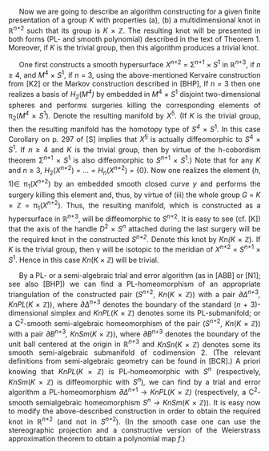 <p class=MsoBodyText style='margin-bottom:3.0pt;text-align:justify;text-justify:
inter-ideograph;text-indent:16.0pt;line-height:12.75pt;mso-line-height-rule:
exactly'><span>Now we are going to describe an algorithm
constructing for a given finite presentation</span> <span>of
a group <i>K</i> with properties (a), (b) a
multidimensional knot in &#8477;<i><sup>n</sup></i><sup>+2
</sup>such that its group is <i>K</i> × &#8484;. The
resulting knot will be presented in both forms (PL- and smooth polynomial)
described in the text of Theorem 1. Moreover, if <i>K </i>is the trivial group, then this algorithm produces
a trivial knot.</span></p>

<p class=MsoBodyText style='margin-bottom:3.0pt;text-align:justify;text-justify:
inter-ideograph;text-indent:16.0pt;line-height:12.75pt;mso-line-height-rule:
exactly'><span>One first constructs a smooth hypersurface <i>X<sup>n</sup></i><sup>+2</sup> = Σ<i><sup>n</sup></i><sup>+1</sup> × <i>S</i><sup>1</sup> in &#8477;<i><sup>n</sup></i><sup>+3</sup>,
if <i>n</i> ≥ 4, and <i>M</i><sup>4</sup> × <i>S</i><sup>1</sup>,
if <i>n</i> = 3, using the above-mentioned <span>Kervaire</span> construction from [K2] or the Markov construction
described in [BHP], If <i>n</i> = 3 then one
realizes a basis of <i>H<sub>2</sub></i>(<i>M<sup>4</sup>)</i> by embedded in <i>M</i><sup>4</sup> × <i>S</i><sup>1</sup>
disjoint two-dimensional spheres and performs surgeries killing the
corresponding elements of π<sub>2</sub>(<i>M<sup>4</sup>
</i>×<i> S</i><sup>1</sup>)<i>.</i> Denote the resulting manifold by <i>X</i><sup>5</sup><i>.</i>
(If <i>K</i> is the trivial group, then the
resulting manifold has the <span>homotopy</span> type of <i>S<sup>4</sup> </i>×<i> S</i><sup>1</sup><i>.</i> In this case Corollary on p. 297 of [S] implies
that <i>X</i><sup>5 </sup>is <span>actually
diffeomorphic</span> to <i>S</i><sup>4</sup><i> </i>×<i> S</i><sup>1</sup><i>.</i> If <i>n</i> ≥ 4 and
<i>K</i> is the trivial group, then by virtue
of the h-cobordism theorem Σ<i><sup>n</sup></i><sup>+1</sup>
× <i>S</i><sup><span
style='mso-bidi-font-style:italic'>1</span></sup> is also diffeomorphic to <i>S<sup>n</sup></i><sup>+1</sup> × <i>S</i><sup>1</sup><i>.</i>)<i> </i>Note that for any <i>K</i>
and <i>n</i> ≥ 3, <i>H</i><sub>2</sub>(<i>X<sup>n+</sup></i><sup>2</sup>)<i> = … = <span><span>H<sub>n</sub></span></span></i><span
class=GramE>(</span><i>X<sup>n+</sup></i><sup>2</sup>)<i> =</i> {0}. Now one realizes the element (<i>h</i>, <span>1)<span style='font-family:"Segoe UI Symbol",sans-serif;
mso-fareast-font-family:"Segoe UI Symbol";mso-bidi-font-family:"Segoe UI Symbol"'>∈</span></span>
π<sub>1</sub>(<i>X<sup>n</sup></i><sup>+2</sup>)
by an embedded smooth closed curve <i>y</i> and
performs the surgery killing this element and, thus, by virtue of (iii) the
whole group <i>G</i> = <i>K</i> × &#8484; = π<sub>1</sub>(<i>X<sup>n</sup></i><sup>+2</sup>). Thus, the resulting
manifold, which is constructed as a hypersurface in &#8477;<i><sup>n</sup></i><sup>+3</sup>, will be diffeomorphic to <i>S<sup>n</sup></i><sup>+2</sup>. It is easy to see (cf.
[K]) that the axis of the handle <i>D</i><sup>2</sup><i> </i>×<i> S<sup>n</sup></i>
attached during the last surgery will be the required knot in the constructed <i>S<sup>n+2</sup>.</i> Denote this knot by </span><span><span><span><i>Kn</i></span></span></span><span
class=GramE><span><i>(</i></span><i>K </i>× &#8484;). If <i>K</i>
is the trivial group, then γ will be isotopic to the meridian of <i>X<sup>n</sup></i><sup>+2</sup> = <i>S<sup>n</sup></i><sup>+1</sup> × <i>S</i><sup>1</sup>. Hence in this case </span><span><span><span><i>Kn</i></span></span></span><span
class=GramE><span>(</span><i>K
</i>× &#8484;) will be trivial.</span></p>

<p class=MsoBodyText style='margin-bottom:0in;text-align:justify;text-justify:
inter-ideograph;text-indent:16.0pt;line-height:12.75pt;mso-line-height-rule:
exactly'><span>By a PL- or a semi-algebraic trial and error
algorithm (as in [ABB] or [N1]; see also [BHP]) we can find a PL-homeomorphism
of an appropriate triangulation of the constructed pair (<i>S<sup>n</sup></i><sup>+2</sup>, </span><span><span><i>Kn</i></span>(<i>K </i>× &#8484;)) with a pair <i>&#8706;&#8710;<sup>n+</sup></i><sup>3</sup><i>, <span>KnPL</span></i>(<i>K </i>× &#8484;)), where <i>&#8706;&#8710;<sup>n+</sup></i><sup>3</sup><i><sup> </sup></i>denotes the boundary of the standard (<i>n</i> + 3)-dimensional simplex and </span><span><span><i>KnPL</i></span>(<i>K </i>× &#8484;) denotes some
its PL-submanifold; or a C<sup>2</sup>-smooth semi-algebraic homeomorphism of
the pair (<i>S<sup>n</sup></i><sup>+2</sup>, </span><span><span><i>Kn</i></span>(<i>K </i>× &#8484;)) with a pair <i>&#8706;B<sup>n+</sup></i><sup>3</sup><i>, <span>KnSm</span></i>(<i>K </i>× &#8484;)), where <i>&#8706;B<sup>n+</sup></i><sup>3</sup>
denotes the boundary of the unit ball centered at the origin in &#8477;<i><sup>n</sup></i><sup>+3</sup> and </span><span><span><i>KnSn</i></span>(<i>K </i>× &#8484;) denotes some
its smooth semi-algebraic submanifold of codimension 2. (The relevant
definitions from semi-algebraic geometry can be found in [BCR].) A priori
knowing that </span><span><span><span
class=BodyTextChar><i>KnPL</i></span></span></span><span><span
class=BodyTextChar>(</span><i>K </i>× &#8484;) is
PL-homeomorphic with <i>S<sup>n</sup></i>
(respectively, </span><span><span><i>KnSm</i></span>(<i>K </i>× &#8484;) is
diffeomorphic with <i>S<sup>n</sup></i>)<i>,</i> we can find by a trial and error algorithm a PL-homeomorphism <i>&#8706;&#8710;<sup>n+</sup></i><sup>1</sup> → <i>KnPL</i>(<i>K</i> × &#8484;<i>)</i> (respectively, a C<sup>2</sup>-smooth semialgebraic
homeomorphism <i>S<sup>n</sup> → KnSm</i>(<i>K</i> × &#8484;)). It is
easy now to modify the above-described construction in order to obtain the
required knot in &#8477;<i><sup>n</sup></i><sup>+2</sup>
(and not in <i>S<sup>n</sup></i><sup>+2</sup>).
(In the smooth case one can use the stereographic projection and a constructive
version of the Weierstrass approximation theorem to obtain a polynomial map <i>f</i>.)</span></p>